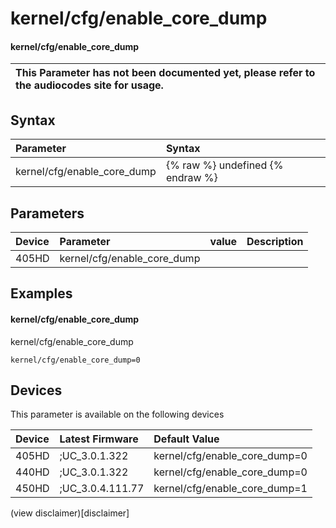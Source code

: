 ﻿---
description: kernel/cfg/enable_core_dump
search:
    keywords: ['kernel','cfg','enable_core_dump']
---

# kernel/cfg/enable_core_dump

#### kernel/cfg/enable_core_dump


| This Parameter has not been documented yet, please refer to the audiocodes site for usage.  |
| :--- |

## Syntax
| Parameter | Syntax |
| :--- | :--- |
|kernel/cfg/enable_core_dump | {% raw %} undefined {% endraw %} |

## Parameters
|Device|Parameter|value|Description|
|:---|:---|:---|:---|
| 405HD | kernel/cfg/enable_core_dump |  |  |

## Examples
#### kernel/cfg/enable_core_dump

kernel/cfg/enable_core_dump

```
kernel/cfg/enable_core_dump=0
```

## Devices
This parameter is available on the following devices

| Device | Latest Firmware | Default Value |
|:---|:---|:---|
| 405HD | ;UC_3.0.1.322 | kernel/cfg/enable_core_dump=0 
| 440HD | ;UC_3.0.1.322 | kernel/cfg/enable_core_dump=0 
| 450HD | ;UC_3.0.4.111.77 | kernel/cfg/enable_core_dump=1 

(view disclaimer)[disclaimer]
